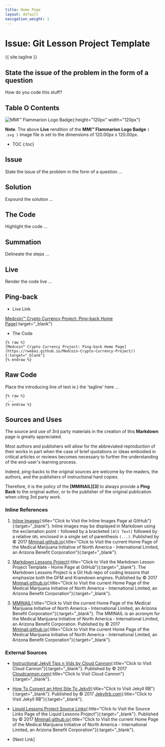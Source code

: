 ```yaml
---
title: Home Page
layout: default
navigation_weight: 1
---
```

# Issue: Git Lesson Project Template

{{ site.tagline }}

## State the issue of the problem in the form of a question

How do you code this stuff?

## Table O Contents

![MMI™ Flammarion Logo Badge](../assets/img/MMI-Medmj-Org-Got-Tree-Flammarion-Person-Through-Celestial-Sphere-circle-725-x-725.svg){:height="120px" width="120px"}

**Note**. The above **Live** rendition of the **MMI™ Flammarion Logo Badge** `( .svg )` image file is set to the dimensions of 120.00px x 120.00px.

- TOC
{:toc}

## Issue

State the issue of the problem in the form of a question ...

## Solution

Expound the solution ...

## The Code

Highlight the code ...

## Summation

Delineate the steps ...

## Live

Render the code live ...

## Ping-back

- Live Link

[Medcoin™ Crypto Currency Project: Ping-back Home Page](https://rwebaz.github.io/Medcoin-Crypto-Currency-Project/){:target="_blank"}

- The Code

```liquid
{% raw %}
[Medcoin™ Crypto Currency Project: Ping-back Home Page](https://rwebaz.github.io/Medcoin-Crypto-Currency-Project/){:target="_blank"}
{% endraw %}
```

## Raw Code

Place the introducing line of text ie.) the 'tagline' here ...

```liquid
{% raw %}
`...`
{% endraw %}
```

## Sources and Uses

The source and use of 3rd party materials in the creation of this **Markdown** page is greatly appreciated.

Most authors and publishers will allow for the abbreviated reproduction of their works in part when the case of brief quotations or ideas embodied in critical articles or reviews becomes necessary to further the understanding of the end-user's learning process.

Indeed, ping-backs to the original sources are welcome by the readers, the authors, and the publishers of instructional hard copies.

Therefore, it is the policy of the **[MMINAIL][3]** to always provide a **Ping Back** to the original author, or to the publisher of the original publication when citing 3rd party work.

### Inline References

1. [Inline Images](https://rwebaz.github.io/Markdown-Lessons-Project/pages/Inline-Images.html){:title="Click to Visit the Inline Images Page at GitHub"}{:target="_blank"}. Inline images may be displayed in Markdown using the exclamation point `!` followed by a bracketed `[Alt Text]` followed by a relative `URL` enclosed in a single set of parenthesis `(...)`. Published by © 2017 [Mminail.github.io](https://mminail.github.io/){:title="Click to Visit the current Home Page of the Medical Marijuana Initiative of North America - International Limited, an Arizona Benefit Corporation"}{:target="_blank"}.

1. [Markdown Lessons Project](https://rwebaz.github.io/Markdown-Lessons-Project/){:title="Click to Visit the Markdown Lesson Project Template - Home Page at GitHub"){:target="_blank"}. The Markdown Lessons Project is a Git Hub repo of coding lessons that emphasize both the GFM and Kramdown engines. Published by © 2017 [Mminail.github.io](https://mminail.github.io/){:title="Click to Visit the current Home Page of the Medical Marijuana Initiative of North America - International Limited, an Arizona Benefit Corporation"}{:target="_blank"}.

1. [MMINAIL](https://mminail.github.io/){:title="Click to Visit the current Home Page of the Medical Marijuana Initiative of North America - International Limited, an Arizona Benefit Corporation"}{:target="_blank"}. The MMINAIL is an acronym for the Medical Marijuana Initiative of North America - International Limited, an Arizona Benefit Corporation. Published by © 2017 [Mminail.github.io](https://mminail.github.io/){:title="Click to Visit the current Home Page of the Medical Marijuana Initiative of North America - International Limited, an Arizona Benefit Corporation"}{:target="_blank"}.

### External Sources

- [Instructional Jekyll Tips n Vids by Cloud Cannon](https://learn.cloudcannon.com/){:title="Click to Visit Cloud Cannon"}{:target="_blank"}. Published by © 2017 [Cloudcannon.com](https://www.cloudcannon.com){:title="Click to Visit Cloud Cannon"}{:target="_blank"}.

- [How To Convert an Html Site To Jekyll](http://jekyllrb.com/tutorials/convert-site-to-jekyll/){:title="Click to Visit Jekyll RB"}{:target="_blank"}. Published by © 2017 [Jekyllrb.com](http://jekyllrb.com){:title="Click to Visit Jekyll RB"}{:target="_blank"}.

- [Liquid Lessons Project Source Links](https://rwebaz.github.io/Liquid-Lessons-Project/pages/Source-Links.html){:title="Click to Visit the Source Links Page of the Liquid Lessons Project"}{:target="_blank"}. Published by © 2017 [Mminail.github.io](https://mminail.github.io){:title="Click to Visit the current Home Page of the Medical Marijuana Initiative of North America - International Limited, an Arizona Benefit Corporation"}{:target="_blank"}.

- [Next Link]